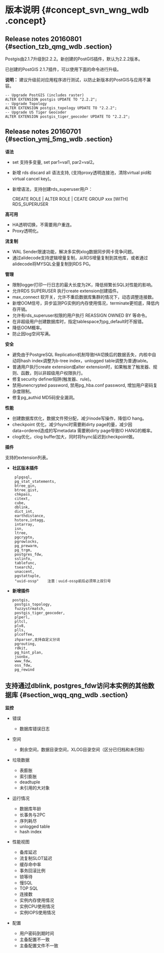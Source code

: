 # 版本说明 {#concept_svn_wng_wdb .concept}

## Release notes 20160801 {#section_tzb_qmg_wdb .section}

Postgis由2.1.7升级到2.2.2。新创建的PostGIS插件，默认为2.2.2版本。

已创建的PostGIS 2.1.7插件，可以使用下面的命令进行升级。

**说明：** 建议升级前对应用程序进行测试，以防止新版本的PostGIS与应用不兼容。

```
-- Upgrade PostGIS (includes raster)
ALTER EXTENSION postgis UPDATE TO "2.2.2";
-- Upgrade Topology 
ALTER EXTENSION postgis_topology UPDATE TO "2.2.2"; 
-- Upgrade US Tiger Geocoder
ALTER EXTENSION postgis_tiger_geocoder UPDATE TO "2.2.2";
```

## Release notes 20160701 {#section_ymj_5mg_wdb .section}

**语法**

-   set 支持多变量, set par1=val1, par2=val2。
-   新增 rds discard all 语法支持, \(支持proxy透明连接池，清除virtual pid和virtual cancel key\)。
-   新增语法，支持创建rds\_superuser用户：

    CREATE ROLE | ALTER ROLE | CEATE GROUP xxx \[WITH\] RDS\_SUPERUSER


**高可用**

-   HA透明切换，不需要用户重连。
-   Proxy透明化。

**流复制**

-   WAL Sender限速功能，解决多实例xlog数据同步网卡竞争问题。
-   通过alidecode支持逻辑增量复制，从RDS增量复制到其他库，或者通过alidecode将MYSQL全量复制到RDS PG。

**管理**

-   限制logger打印一行日志的最大长度为2K，降低频繁长SQL对性能的影响。
-   允许RDS SUPERUSER 执行create extension创建插件。
-   max\_connect 软开关，允许不重启数据库集群的情况下，动态调整连接数。
-   新增OOM信号，异步监测PG实例的内存使用情况，terminate更彻底，降低内存开销。
-   允许有rds\_superuser权限的用户执行 REASSIGN OWNED BY 等命令。
-   在非超级用户创建数据库时，指定tablespace为pg\_default时不报错。
-   降低OOM概率。
-   防止因log空间写满。

**安全**

-   避免由于PostgreSQL Replication机制导致HA切换后的数据丢失，内核中自动将hash index调整为b-tree index，unlogged table调整为普通table。
-   普通用户执行create extension或alter extension时，如果触发了触发器、规则、函数，则以非超级用户权限执行。
-   修复security definer陷阱\(触发器、rule\)。
-   禁用unencrypted password, 禁用pg\_hba.conf password, 增加用户密码复杂度限制。
-   修复pg\_authid MD5码安全漏洞。

**性能**

-   创建数据库优化，数据文件预分配，减少inode写操作，降低IO hang。
-   checkpoint 优化，减少fsync时需要刷dirty page的量，减少因data=ordered造成的写metadata 需要刷dirty page导致IO HANG的概率。
-   clog优化，clog buffer加大，同时将fsync延迟到checkpoint做。

**插件**

支持的extension列表。

-   **社区版本插件**

    ```
     plpgsql,  
     pg_stat_statements,  
     btree_gin,  
     btree_gist,  
     chkpass,  
     citext,  
     cube,  
     dblink,  
     dict_int,  
     earthdistance,  
     hstore,intagg,  
     intarray,  
     isn,  
     ltree,  
     pgcrypto,  
     pgrowlocks,  
     pg_prewarm,  
     pg_trgm,  
     postgres_fdw,  
     sslinfo,  
     tablefunc,  
     tsearch2,  
     unaccent,  
     pgstattuple,  
     "uuid-ossp"    注意：uuid-ossp前后必须带上双引号
    ```

-   **新增插件**

    ```
    postgis,  
     postgis_topology,  
     fuzzystrmatch,  
     postgis_tiger_geocoder,  
     plperl,  
     pltcl,  
     plv8,  
     plls,  
     plcoffee,  
     zhparser,支持自定义分词  
     pgrouting,  
     rdkit,  
     pg_hint_plan,  
     jsonbx,  
     www_fdw,  
     oss_fdw,  
     pg_rewind  
    ```


## 支持通过dblink, postgres\_fdw访问本实例的其他数据库 {#section_wqq_qng_wdb .section}

**监控**

-   错误

    -   数据库错误日志
-   空间

    -   剩余空间，数据目录空间，XLOG目录空间（区分已归档和未归档）
-   垃圾数据

    -   表膨胀
    -   索引膨胀
    -   deadtuple
    -   未引用的大对象
-   运行情况

    -   数据库年龄
    -   长事务与2PC
    -   序列耗尽
    -   unlogged table
    -   hash index
-   性能视图

    -   备库延迟
    -   流复制SLOT延迟
    -   缓存命中率
    -   事务回滚比例
    -   锁等待
    -   慢SQL
    -   TOP SQL
    -   连接数
    -   实例内存使用情况
    -   实例CPU使用情况
    -   实例IOPS使用情况
-   配置

    -   用户密码到期时间
    -   主备配置不一致
    -   主备配置文件不一致

